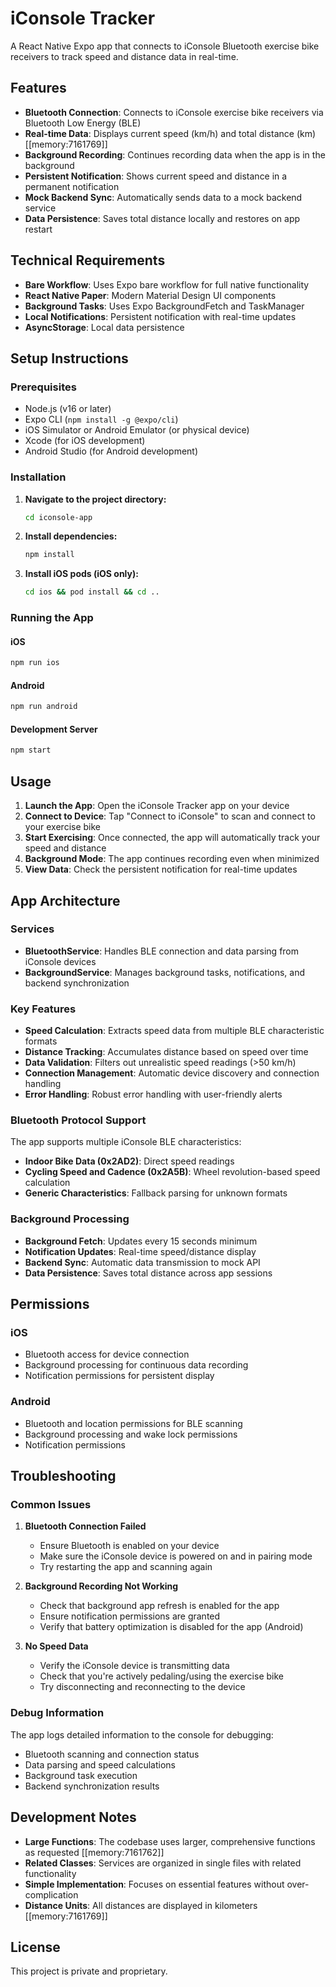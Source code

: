 # iConsole Tracker

A React Native Expo app that connects to iConsole Bluetooth exercise bike receivers to track speed and distance data in real-time.

## Features

- **Bluetooth Connection**: Connects to iConsole exercise bike receivers via Bluetooth Low Energy (BLE)
- **Real-time Data**: Displays current speed (km/h) and total distance (km) [[memory:7161769]]
- **Background Recording**: Continues recording data when the app is in the background
- **Persistent Notification**: Shows current speed and distance in a permanent notification
- **Mock Backend Sync**: Automatically sends data to a mock backend service
- **Data Persistence**: Saves total distance locally and restores on app restart

## Technical Requirements

- **Bare Workflow**: Uses Expo bare workflow for full native functionality
- **React Native Paper**: Modern Material Design UI components
- **Background Tasks**: Uses Expo BackgroundFetch and TaskManager
- **Local Notifications**: Persistent notification with real-time updates
- **AsyncStorage**: Local data persistence

## Setup Instructions

### Prerequisites

- Node.js (v16 or later)
- Expo CLI (`npm install -g @expo/cli`)
- iOS Simulator or Android Emulator (or physical device)
- Xcode (for iOS development)
- Android Studio (for Android development)

### Installation

1. **Navigate to the project directory:**
   ```bash
   cd iconsole-app
   ```

2. **Install dependencies:**
   ```bash
   npm install
   ```

3. **Install iOS pods (iOS only):**
   ```bash
   cd ios && pod install && cd ..
   ```

### Running the App

#### iOS
```bash
npm run ios
```

#### Android
```bash
npm run android
```

#### Development Server
```bash
npm start
```

## Usage

1. **Launch the App**: Open the iConsole Tracker app on your device
2. **Connect to Device**: Tap "Connect to iConsole" to scan and connect to your exercise bike
3. **Start Exercising**: Once connected, the app will automatically track your speed and distance
4. **Background Mode**: The app continues recording even when minimized
5. **View Data**: Check the persistent notification for real-time updates

## App Architecture

### Services

- **BluetoothService**: Handles BLE connection and data parsing from iConsole devices
- **BackgroundService**: Manages background tasks, notifications, and backend synchronization

### Key Features

- **Speed Calculation**: Extracts speed data from multiple BLE characteristic formats
- **Distance Tracking**: Accumulates distance based on speed over time
- **Data Validation**: Filters out unrealistic speed readings (>50 km/h)
- **Connection Management**: Automatic device discovery and connection handling
- **Error Handling**: Robust error handling with user-friendly alerts

### Bluetooth Protocol Support

The app supports multiple iConsole BLE characteristics:
- **Indoor Bike Data (0x2AD2)**: Direct speed readings
- **Cycling Speed and Cadence (0x2A5B)**: Wheel revolution-based speed calculation
- **Generic Characteristics**: Fallback parsing for unknown formats

### Background Processing

- **Background Fetch**: Updates every 15 seconds minimum
- **Notification Updates**: Real-time speed/distance display
- **Backend Sync**: Automatic data transmission to mock API
- **Data Persistence**: Saves total distance across app sessions

## Permissions

### iOS
- Bluetooth access for device connection
- Background processing for continuous data recording
- Notification permissions for persistent display

### Android
- Bluetooth and location permissions for BLE scanning
- Background processing and wake lock permissions
- Notification permissions

## Troubleshooting

### Common Issues

1. **Bluetooth Connection Failed**
   - Ensure Bluetooth is enabled on your device
   - Make sure the iConsole device is powered on and in pairing mode
   - Try restarting the app and scanning again

2. **Background Recording Not Working**
   - Check that background app refresh is enabled for the app
   - Ensure notification permissions are granted
   - Verify that battery optimization is disabled for the app (Android)

3. **No Speed Data**
   - Verify the iConsole device is transmitting data
   - Check that you're actively pedaling/using the exercise bike
   - Try disconnecting and reconnecting to the device

### Debug Information

The app logs detailed information to the console for debugging:
- Bluetooth scanning and connection status
- Data parsing and speed calculations
- Background task execution
- Backend synchronization results

## Development Notes

- **Large Functions**: The codebase uses larger, comprehensive functions as requested [[memory:7161762]]
- **Related Classes**: Services are organized in single files with related functionality
- **Simple Implementation**: Focuses on essential features without over-complication
- **Distance Units**: All distances are displayed in kilometers [[memory:7161769]]

## License

This project is private and proprietary.
